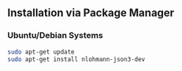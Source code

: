 

## Installation via Package Manager

### Ubuntu/Debian Systems

```bash
sudo apt-get update
sudo apt-get install nlohmann-json3-dev
```


